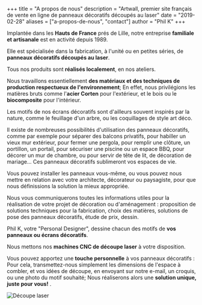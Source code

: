 +++
title = "A propos de nous"
description = "Artwall, premier site français de vente en ligne de panneaux décoratifs découpés au laser"
date = "2019-02-28"
aliases = ["a-propos-de-nous", "contact"]
author = "Phil K"
+++

Implantée dans les **Hauts de France** prés de Lille, notre entreprise **familiale et artisanale** est en activité depuis 1989.

Elle est spécialisée dans la fabrication, à l'unité ou en petites séries, de **panneaux décoratifs découpés au laser**.

Tous nos produits sont **réalisés localement**, en nos ateliers.

Nous travaillons essentiellement **des matériaux et des techniques de production respectueux de l'environnement**;
En effet, nous privilégions les matières bruts comme l'**acier Corten** pour l'extérieur, et le bois ou le **biocomposite** pour l'intérieur.

Les motifs de nos écrans décoratifs sont d'ailleurs souvent inspirés par la nature, comme le feuillage d'un arbre, ou les coquillages de style art déco.

Il existe de nombreuses possibilités d'utilisation des panneaux décoratifs, comme par exemple pour séparer des balcons privatifs, pour habiller un vieux mur extérieur, pour fermer une pergola, pour remplir une clôture, un portillon, un portail, pour sécuriser une piscine ou un espace BBQ, pour décorer un mur de chambre, ou pour servir de tête de lit, de décoration de mariage...
Ces panneaux décoratifs sublimeront vos espaces de vie.

Vous pouvez installer les panneaux vous-même, ou vous pouvez nous mettre en relation avec votre architecte, décorateur ou paysagiste, pour que nous définissions la solution la mieux appropriée.

Nous vous communiquerons toutes les informations utiles pour la réalisation de votre projet de décoration ou d'aménagement : proposition de solutions techniques pour la fabrication, choix des matières, solutions de pose des panneaux décoratifs, étude de prix, dessin.

Phil K, votre "Personal Designer", dessine chacun des motifs de **vos panneaux ou écrans décoratifs**.

Nous mettons nos **machines CNC de découpe laser** à votre disposition.

Vous pouvez apportez une **touche personnelle** à vos panneaux décoratifs : Pour cela, transmettez-nous simplement les dimensions de l'espace à combler, et vos idées de découpe, en envoyant sur notre e-mail, un croquis, ou une photo du motif souhaité;
Nous réaliserons alors une **solution unique, juste pour vous!** .

![Découpe laser](/images/laser.jpg)
